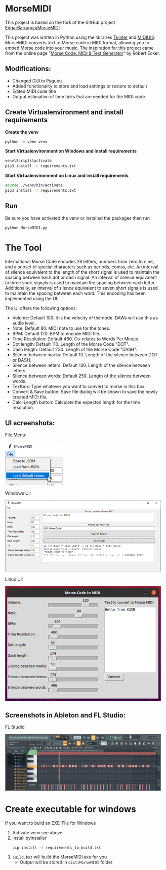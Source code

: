 # MorseMIDI

This project is based on the fork of the GitHub project [EdgarBarranco/MorseMIDI](https://github.com/EdgarBarranco/MorseMIDI).

This project was written in Python using the libraries [Tkinter](https://docs.python.org/3/library/tkinter.html) and [MIDIUtil](https://pypi.org/project/MIDIUtil/). MorseMIDI converts text to Morse code in MIDI format, allowing you to embed Morse code into your music. The inspiration for this project came from the online page "[Morse Code: MIDI & Text Generator](http://www.robertecker.com/hp/research/morse-generator.php)" by Robert Ecker.

## Modifications:
- Changed GUI to Pygubu
- Added functionality to store and load settings or restore to default
- Edited MIDI code title
- Output estimation of time ticks that are needed for the MIDI code

## Create Virtualenvironment and install requirements

**Create the venv**
``` bash
python -m venv venv
```

**Start Virtualenvironment on Windows and install requirements**
``` bash
venv\Scripts\activate
pip3 install -r requirements.txt
```

**Start Virtualenvironment on Linux and install requirements**
``` bash
source ./venv/bin/activate
pip3 install -r requirements.txt
```

## Run

Be sure you have activated the venv or installed the packages then run
``` bash
python MorseMIDI.py
```

# The Tool

International Morse Code encodes 26 letters, numbers from zero to nine, and a subset of special characters such as periods, comas, etc. An interval of silence equivalent to the length of the short signal is used to maintain the spacing between each dot or dash signal. An interval of silence equivalent to three short signals is used to maintain the spacing between each letter. Additionally, an interval of silence equivalent to seven short signals is used to maintain the spacing between each word. This encoding has been implemented using the UI.

The UI offers the following options:

- Volume:
Default 100. it is the velocity of the node. DAWs will use this as audio level.
- Note:
Default 80. MIDI note to use for the tones.
- BPM:
Default 120. BPM to encode MIDI file.
- Time Resolution:
Default 480. Co-relates to Words Per Minute.
- Dot length:
Default 110. Length of the Morse Code "DOT".
- Dash length:
Default 230. Length of the Morse Code "DASH".
- Silence between marks:
Default 10. Length of the silence between DOT or DASH.
- Silence between letters:
Default 130. Length of the silence between letters.
- Silence between words:
Default 250. Length of the silence between words.
- Textbox:
Type whatever you want to convert to morse in this box.
- Convert & Save button:
Save file dialog will be shown to save the newly created MIDI file.
- Calc-Length button:
Calculate the expected length for the time resolution

## UI screenshots:

File Menu:

![File Menu at Windows UI](https://github.com/StefanHol/MorseMIDI/blob/main/images/File_Menu.png "File Menu at Windows UI")

Windows UI:

![Windows UI](https://github.com/StefanHol/MorseMIDI/blob/main/images/windows-ui_default.png "Windows 10 UI")

Linux UI:

![Linux UI](https://github.com/EdgarBarranco/MorseMIDI/blob/45a64e4814d7321f0e4b856ce113beef9194daf2/images/linux-ui.png "Linux UI")


## Screenshots in Ableton and FL Studio:
FL Studio:

![FL Studio](https://github.com/EdgarBarranco/MorseMIDI/blob/791d9e9acfa76f24ac5765676c5635ae1286b860/images/flstudi.png "Midi file in FL Studio")


# Create executable for windows

If you want to build an EXE-File for Windows

1. Activate venv see above
2. install pyinstaller
    ```
    pip install -r requirements_to_build.txt
    ```
3. ``build.bat`` will build the MorseMIDI.exe for you
    - Output will be stored in ``dist\MorseMIDI`` folder
